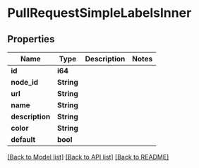 # PullRequestSimpleLabelsInner

## Properties

Name | Type | Description | Notes
------------ | ------------- | ------------- | -------------
**id** | **i64** |  | 
**node_id** | **String** |  | 
**url** | **String** |  | 
**name** | **String** |  | 
**description** | **String** |  | 
**color** | **String** |  | 
**default** | **bool** |  | 

[[Back to Model list]](../README.md#documentation-for-models) [[Back to API list]](../README.md#documentation-for-api-endpoints) [[Back to README]](../README.md)


